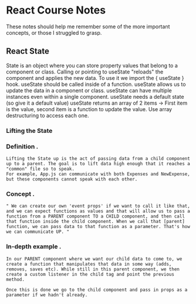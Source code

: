 # React Course Notes

These notes should help me remember some of the more important concepts, or those I struggled to grasp.

## React State

State is an object where you can store property values that belong to a component or  class.
    Calling or pointing to useState "reloads" the component and applies the new data.
    To use it we import the { useState } hook.
    useState should be called inside of a function.
    useState allows us to update the data in a component or class.
    useState can have multiple instances even within a single component.
    useState needs a default state (so give it a default value)
    useState returns an array of 2 items -> First item is the value, second item is a function to update the value. Use array destructuring to access each one.

### Lifting the State

### Definition .
    Lifting the State up is the act of passing data from a child component up to a parent. The goal is to lift data high enough that it reaches a "common" file so to speak.
    For example, App.js can communicate with both Expenses and NewExpense, but these components cannot speak with each other.

### Concept .
    " We can create our own 'event props' if we want to call it like that, and we can expect functions as values and that will allow us to pass a function from a PARENT component TO a CHILD component, and then call that function inside the child component. When we call that [parent] function, we can pass data to that function as a parameter. That's how we can communicate UP. "

### In-depth example . 
    In our PARENT component where we want our child data to come to, we create a function that manipulates that data in some way (adds, removes, saves etc). While still in this parent component, we then create a custom listener in the child tag and point the previous method. 

    Once this is done we go to the child component and pass in props as a parameter if we hadn't already. 
      